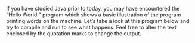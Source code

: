 If you have studied Java prior to today, you may have encountered the “Hello World!” program which shows a basic illustration of the program printing words on the machine. Let’s take a look at this program below and try to compile and run to see what happens. Feel free to alter the text enclosed by the quotation marks to change the output.

